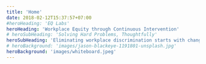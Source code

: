 ```yaml
---
title: 'Home'
date: 2018-02-12T15:37:57+07:00
#heroHeading: 'EQ Labs'
heroHeading: 'Workplace Equity through Continuous Intervention'
# heroSubHeading: 'Solving Hard Problems, Thoughtfully'
heroSubHeading: 'Eliminating workplace discrimination starts with changing manager attitudes and behaviour. By reducing unconscious bias, and mitigating the impacts of all bias, we help improve employee retention, engagement and productivity.'
# heroBackground: 'images/jason-blackeye-1191801-unsplash.jpg'
heroBackground: 'images/whiteboard.jpeg'
---
```

